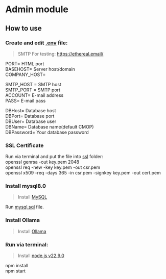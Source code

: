 # Admin module

## How to use

### Create and edit [.env](.env) file:

> SMTP For testing: https://ethereal.email/

PORT= HTML port  
BASEHOST= Server host/domain  
COMPANY_HOST=  

SMTP_HOST = SMTP host  
SMTP_PORT = SMTP port  
ACCOUNT= E-mail address  
PASS= E-mail pass  

DBHost= Database host  
DBPort= Database port  
DBUser= Database user  
DBName= Database name(default CMOP)  
DBPassword= Your database password  

### SSL Certificate

Run via terminal and put the file into [ssl](./ssl/) folder:  
openssl genrsa -out key.pem 2048  
openssl req -new -key key.pem -out csr.pem  
openssl x509 -req -days 365 -in csr.pem -signkey key.pem -out cert.pem  

### Install mysql8.0

> Install [MySQL](https://dev.mysql.com/downloads/mysql/)

Run [mysql.sql](https://github.com/Coffee-Con/Database/blob/main/mysql.sql) file.

### Install Ollama

> Install [Ollama](https://ollama.com/)

### Run via terminal:

> Install [node.js v22.9.0](https://nodejs.org/en/download/package-manager)  

npm install  
npm start

